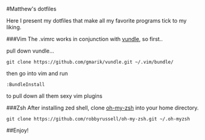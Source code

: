 #Matthew's dotfiles




Here I present my dotfiles that make all my favorite programs tick to my liking. 


###Vim
The .vimrc works in conjunction with [vundle](https://github.com/gmarik/vundle), so first.. 

pull down vundle...
```
git clone https://github.com/gmarik/vundle.git ~/.vim/bundle/
```
then go into vim and run

```
:BundleInstall
```

to pull down all them sexy vim plugins 

###Zsh
After installing zed shell, clone [oh-my-zsh](https://github.com/robbyrussell/oh-my-zsh) into your home directory. 
```
git clone https://github.com/robbyrussell/oh-my-zsh.git ~/.oh-myzsh
```




##Enjoy!
